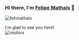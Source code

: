 ### Hi there, I'm [Felipe Mathais](https://github.com/fehmathais) 👋

![fehmathais](https://img.shields.io/badge/LinkedIn-0077B5?style=for-the-badge&logo=linkedin&logoColor=white)

I'm glad to see you here!  
![visitors](https://visitor-badge.glitch.me/badge?page_id=page.fehmathais)

<!--
**fehmathais/fehmathais** is a ✨ _special_ ✨ repository because its `README.md` (this file) appears on your GitHub profile.

Here are some ideas to get you started:

- 🔭 I’m currently working on ...
- 🌱 I’m currently learning ...
- 👯 I’m looking to collaborate on ...
- 🤔 I’m looking for help with ...
- 💬 Ask me about ...
- 📫 How to reach me: ...
- 😄 Pronouns: ...
- ⚡ Fun fact: ...
-->
